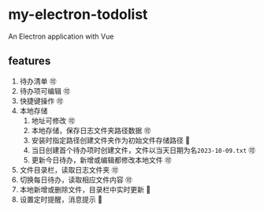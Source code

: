 # my-electron-todolist

An Electron application with Vue

## features

1. 待办清单 🉑
2. 待办项可编辑 🉑
3. 快捷键操作 🉑
4. 本地存储
   1. 地址可修改 🉑
   2. 本地存储，保存日志文件夹路径数据 🉑
   3. 安装时指定路径创建文件夹作为初始文件存储路径 🚫
   4. 当日创建首个待办项时创建文件，文件以当天日期为名`2023-10-09.txt` 🉑
   5. 更新今日待办，新增或编辑都修改本地文件 🉑
5. 文件目录栏，读取日志文件夹 🉑
6. 切换每日待办，读取相应文件内容 🉑
7. 本地新增或删除文件，目录栏中实时更新 🚫
8. 设置定时提醒，消息提示 🚫
